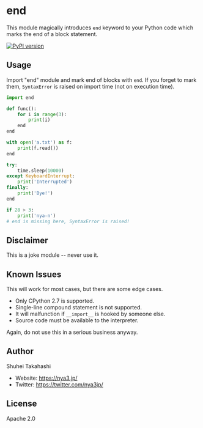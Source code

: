end
===

This module magically introduces `end` keyword to your Python code which marks
the end of a block statement.

[![PyPI version](https://badge.fury.io/py/end.svg)](http://badge.fury.io/py/end)


Usage
-----

Import "end" module and mark end of blocks with `end`. If you forget to mark them,
`SyntaxError` is raised on import time (not on execution time).

```python
import end

def func():
    for i in range(3):
        print(i)
    end
end

with open('a.txt') as f:
    print(f.read())
end

try:
    time.sleep(10000)
except KeyboardInterrupt:
    print('Interrupted')
finally:
    print('Bye!')
end

if 28 > 3:
    print('nya-n')
# end is missing here, SyntaxError is raised!
```


Disclaimer
----------

This is a joke module -- never use it.


Known Issues
------------

This will work for most cases, but there are some edge cases.

- Only CPython 2.7 is supported.
- Single-line compound statement is not supported.
- It will malfunction if `__import__` is hooked by someone else.
- Source code must be available to the interpreter.

Again, do not use this in a serious business anyway.


Author
------

Shuhei Takahashi

- Website: https://nya3.jp/
- Twitter: https://twitter.com/nya3jp/


License
-------

Apache 2.0
